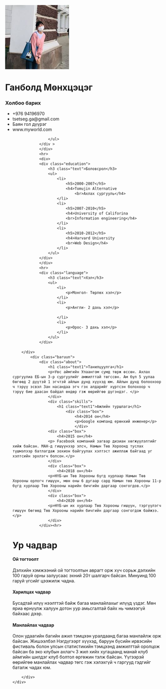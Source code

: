 
<html>
<head>
	<meta charset="utf-8">
	<title>CV</title>
	<link rel="stylesheet" type="text/css" href="style0.css">
	<link rel="stylesheet" href="https://cdnjs.cloudflare.com/ajax/libs/font-awesome/4.7.0/css/font-awesome.css" integrity="sha512-5A8nwdMOWrSz20fDsjczgUidUBR8liPYU+WymTZP1lmY9G6Oc7HlZv156XqnsgNUzTyMefFTcsFH/tnJE/+xBg==" crossorigin="anonymous" referrerpolicy="no-referrer" />
</head>
<body>
	<div class="ehlel">
		<div class="zuun">
			<div class="nuurug">
				<div class="img">
					<img src="bi3.jpeg">
				</div>
				<h1>Ганболд Мөнхцэцэг</h1>
				<div calss="bichih">
					<h3 class="text">Холбоо барих</h3>
					<ul>
						<li>
							<span class="icon"><i class="fa fa-phone" aria-hidden="true"></i></span>
							<span class="icon">+976 94196970</span>
						</li>
						<li>
							<span class="icon"><i class="fa fa-envelope" aria-hidden="true"></i>
							</span>
							<span class="icon">tsetseg.ga@gmail.com</span>
						</li>
						<li>
							<span class="icon"><i class="fa fa-map-marker" aria-hidden="true"></i></span>
							<span class="icon">Баян гол дүүрэг</span>
						</li>
						<li>
							<span class="icon"><i class="fa fa-globe" aria-hidden="true"></i></span>
							<span class="icon">www.myworld.com</span>
						</li>
						
					</ul>
				</div >
				</div>
				<hr>
				<div>
				<div class="education">
					<h3 class="text">Боловсрол</h3>
					<ul>
						<li>
							<h5>2000-2007</h5>
							<h4>Tomujin Alternative
								<br>Ахлах сургууль</h4>
						</li>
						<li>
							<h5>2007-2010</h5>
							<h4>University of Califorina
							<br>Information engineering</h4>
						</li>
						<li>
							<h5>2010-2012</h5>
							<h4>Harvard University
							<br>Web Design</h4>
						</li>
					</ul>
				</div>
				</div>
				<hr>
				<div class="language">
					<h3 class="text">Хэл</h3>
					<ul>
						<li>
							<p>Монгол- Төрлөх хэл</p>
						</li>
						<li>
							<p>Англи- 2 дахь хэл</p>
														
						</li>
						<li>
							<p>Орос- 3 дахь хэл</p>
						</li>
					</ul>
				</div>

		</div>
			<div class="baruun">
				<div class="about">
					<h1 class="text1">Танилцуулга</h1>
					<p>Увс аймгийн Улаангом сумд төрж өссөн. Ахлах сургуулиа ЕБ-ын 3-р сургуулийг амжилттай төгссөн. Ам бүл 5 уулаа бөгөөд 2 дүүтэй 1 эгчтэй айлын дунд хүүхэд юм. Айлын дунд болоохоор ч тэрүү эсвэл 3ан насандаа эгч гэх алдарийг хүртсэн болохоор ч тэрүү бие даасан байдал өндөр гэж өөрийгөө дүгэндэг. </p>
					</div>
					<div class="skills">
						<h1 class="text1">Ажлийн туршлага</h1>					
							<div class="box">
								<h4>2014 он</h4>
								<p>Google компанд ерөнхий инженер</p>
								</div>				
					<div class="box">
						<h4>2015 он</h4>
					<p> Facebook компаний загвар дизиан хөгжүүлэлтийг хийж байсан. МАН-д гишүүнээр элсч, Намын Төв Хороонд туслах түшмэлээр батлагдаж зохион байгуулах хэлтэст ажиллаж байгаад уг хэлтсийн эрхлэгч болсон.</p>
					</div>
					<div class="box">
						<h4>2018 он</h4>
					<p>НҮБ-ын Төв Хорооны бүгд хурлаар Намын Төв Хорооны орлогч гишүүн, мөн оны 6 дугаар сард Намын төв Хорооны 11-р бүгд хурлаар Төв Хорооны нарийн бичгийн даргаар сонгогдов.</p>
					</div>			
					<div class="box">
						<h4>2020 он</h4>
					<p>НҮБ-ын их хурлаар Төв Хорооны гишүүн, тэргүүлэгч гишүүн бөгөөд Төв Хорооны нарийн бичгийн даргаар сонгогдож байжээ.</p>
					</div>
				</div><hr>
<div class="skills">
	<h1 class="text1">Ур чадвар</h1>
		<div class="box">
			<h4>Ой тогтоолт</h4>		
				<p>Дэлхийн хэмжээний ой тогтоолтын аврагт орж хүч сорьж дэлхийн 100 гаруй орны залуусаас эхний 20т шалгарч байсан. Минуинд 100 гаруй үгсийг цээжилж чадна. </p>		
		</div>
		<div class="box">
			<h4>Харилцах чадвар</h4>
				<p>Бусадтай илүү нээлттэй байж багаа манлайлахыг илүүд үздэг. Мөн яриа өрнүүлж халуун дотон уур амьсгалтай байх нь чимээгүй байхаас дээр. </p>
		</div>
		<div class="box">
			<h4>Манлайлах чадвар</h4>
				<p>Олон удаагийн багийн ажил тэмцээн уралдаанд багаа манлайлж орж байсан. Жишээлбэл Нэгдүгээрт хүүхэд, баруун бүсийн ирвэсийн фистиваль болон улсын статистикийн тэмцээнд амжилттай оролцож байсан ба эко клубын ахлагч 3 жил хийх хугацаанд манай клуб аймгийн шилдэг клуб болтол өргөжин тэлж байсан. Үүгээрэй өөрийгөө манлайлах чадвар төгс гэж хэлэхгүй ч гаргууд гэдгийг баталж чадах юм.</p>
		</div>
		
		
		</div>
	</div>
</div>
</body>
</html>

